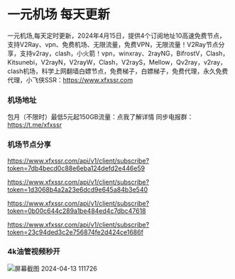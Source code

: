 # 一元机场 每天更新

一元机场,每天定时更新，2024年4月15日，提供4个订阅地址10高速免费节点，支持V2Ray、vpn、免费机场、无限流量，免费VPN，无限流量！V2Ray节点分享，支持v2ray，clash，小火箭！vpn，winxray、2rayNG，BifrostV，Clash，Kitsunebi，V2rayN，V2rayW，Clash，V2rayS，Mellow，Qv2ray，v2ray，clash机场，科学上网翻墙白嫖节点，免费梯子，白嫖梯子，免费代理，永久免费代理，小飞侠SSR：https://www.xfxssr.com
### 机场地址

包月（不限时）最低5元起150GB流量：点我了解详情
同步电报群：https://t.me/xfxssr

### 机场节点分享

https://www.xfxssr.com/api/v1/client/subscribe?token=7db4becd0c88e6eba124defd2e446e59

https://www.xfxssr.com/api/v1/client/subscribe?token=1d3068b4a2a23e6dcd9e645a84b3e540

https://www.xfxssr.com/api/v1/client/subscribe?token=0b00c644c289a1be484ed4c7dbc47618

https://www.xfxssr.com/api/v1/client/subscribe?token=23c94ded3c2e756874fe2d424ce1686f

### 4k油管视频秒开

![屏幕截图 2024-04-13 111726](https://github.com/xfxssr/ssnode/assets/160599155/38ebd832-e0a3-40fc-a3be-008cf5103b34)


